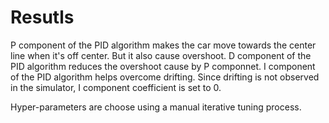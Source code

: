 # Resutls

P component of the PID algorithm makes the car move towards the center line when it's off center. But it also cause overshoot.
D component of the PID algorithm reduces the overshoot cause by P componnet.
I component of the PID algorithm helps overcome drifting. Since drifting is not observed in the simulator, I component coefficient is set to 0.

Hyper-parameters are choose using a manual iterative tuning process.